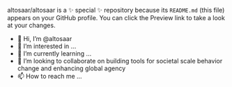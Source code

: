 altosaar/altosaar is a ✨ special ✨ repository because its `README.md` (this file) appears on your GitHub profile.
You can click the Preview link to take a look at your changes.

- 👋 Hi, I’m @altosaar
- 👀 I’m interested in ...
- 🌱 I’m currently learning ...
- 💞️ I’m looking to collaborate on building tools for societal scale behavior change and enhancing global agency 
- 📫 How to reach me ...


